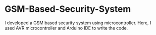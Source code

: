 # GSM-Based-Security-System
I developed a GSM based security system using microcontroller. Here, I used AVR microcontroller and Arduino IDE to write the code.
